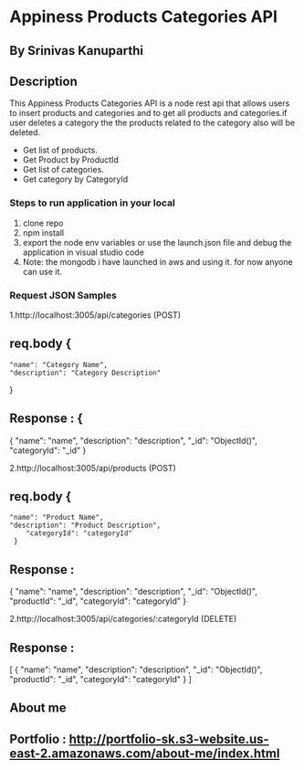 # Appiness Products Categories API

## By Srinivas Kanuparthi

## Description
This Appiness Products Categories API is a node rest api that allows users to insert products and categories and to get all products and categories.if user deletes a category the the products related to the category also will be deleted.

* Get list of products.
* Get Product by ProductId 
* Get list of categories.
* Get category by CategoryId 

### Steps to run application in your local

1. clone repo
2. npm install
3. export the node env variables or use the launch.json file and debug the application in visual studio code
4. Note: the mongodb i have launched in aws and using it. for now anyone can use it.


### Request JSON Samples

1.http://localhost:3005/api/categories (POST)

##  req.body {
	"name": "Category Name",
	"description": "Category Description"
}

## Response : {

{
  "name": "name",
  "description": "description",
  "_id": "ObjectId()",
  "categoryId": "_id"
}

2.http://localhost:3005/api/products (POST)

##  req.body {
	"name": "Product Name",
	"description": "Product Description",
        "categoryId": "categoryId"
     }

## Response :

{
  "name": "name",
  "description": "description",
  "_id": "ObjectId()",
  "productId": "_id",
  "categoryId": "categoryId"
}


2.http://localhost:3005/api/categories/:categoryId (DELETE)


##  Response :
[
 {
  "name": "name",
  "description": "description",
  "_id": "ObjectId()",
  "productId": "_id",
  "categoryId": "categoryId"
 }
 ]




## About me

## Portfolio :  http://portfolio-sk.s3-website.us-east-2.amazonaws.com/about-me/index.html


